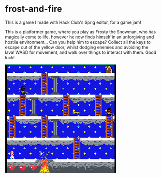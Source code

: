 # frost-and-fire
This is a game I made with Hack Club's Sprig editor, for a game jam!  
  
This is a platformer game, where you play as Frosty the Snowman, who has magically come to life, however he now finds himself in an unforgiving and hostile environment... Can you help him to escape?
Collect all the keys to escape out of the yellow door, whilst dodging enemies and avoiding the lava! WASD for movement, and walk over things to interact with them. Good luck!

![Thumbnail](https://github.com/LayanJethwa/frost-and-fire/blob/main/thumbnail.png)
